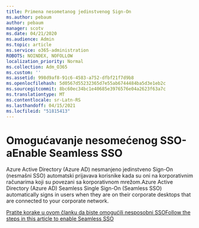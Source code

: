 ```yaml
---
title: Primena nesometanog jedinstvenog Sign-On
ms.author: pebaum
author: pebaum
manager: scotv
ms.date: 04/21/2020
ms.audience: Admin
ms.topic: article
ms.service: o365-administration
ROBOTS: NOINDEX, NOFOLLOW
localization_priority: Normal
ms.collection: Adm_O365
ms.custom: ''
ms.assetid: 998d9af8-91c6-4583-a752-dfbf21f7d9b8
ms.openlocfilehash: 5d0567d55232365d7e55ab6744484ba5d3e1eb2c
ms.sourcegitcommit: 8bc60ec34bc1e40685e3976576e04a2623f63a7c
ms.translationtype: MT
ms.contentlocale: sr-Latn-RS
ms.lasthandoff: 04/15/2021
ms.locfileid: "51815413"
---
```

# <a name="enable-seamless-sso"></a><span data-ttu-id="df134-102">Omogućavanje nesomećenog SSO-a</span><span class="sxs-lookup"><span data-stu-id="df134-102">Enable Seamless SSO</span></span>

<span data-ttu-id="df134-103">Azure Active Directory (Azure AD) nesmanjeno jedinstveno Sign-On (nesmašni SSO) automatski prijavava korisnike kada su oni na korporativnim računarima koji su povezani sa korporativnom mrežom.</span><span class="sxs-lookup"><span data-stu-id="df134-103">Azure Active Directory (Azure AD) Seamless Single Sign-On (Seamless SSO) automatically signs in users when they are on their corporate desktops that are connected to your corporate network.</span></span>
  
[<span data-ttu-id="df134-104">Pratite korake u ovom članku da biste omogućili nesposobni SSO</span><span class="sxs-lookup"><span data-stu-id="df134-104">Follow the steps in this article to enable Seamless SSO</span></span>](https://docs.microsoft.com/azure/active-directory/connect/active-directory-aadconnect-sso-quick-start)
  

